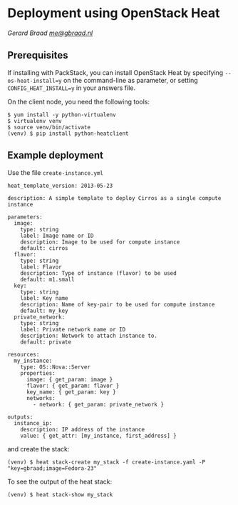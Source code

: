 # Deployment using OpenStack Heat

_Gerard Braad <me@gbraad.nl>_


## Prerequisites
If installing with PackStack, you can install OpenStack Heat by specifying
`--os-heat-install=y` on the command-line as parameter, or setting
`CONFIG_HEAT_INSTALL=y` in your answers file.

On the client node, you need the following tools:

```
$ yum install -y python-virtualenv
$ virtualenv venv
$ source venv/bin/activate
(venv) $ pip install python-heatclient
```


## Example deployment
Use the file `create-instance.yml`

```
heat_template_version: 2013-05-23

description: A simple template to deploy Cirros as a single compute instance

parameters:
  image:
    type: string
    label: Image name or ID
    description: Image to be used for compute instance
    default: cirros
  flavor:
    type: string
    label: Flavor
    description: Type of instance (flavor) to be used
    default: m1.small
  key:
    type: string
    label: Key name
    description: Name of key-pair to be used for compute instance
    default: my_key
  private_network:
    type: string
    label: Private network name or ID
    description: Network to attach instance to.
    default: private

resources:
  my_instance:
    type: OS::Nova::Server
    properties:
      image: { get_param: image }
      flavor: { get_param: flavor }
      key_name: { get_param: key }
      networks:
        - network: { get_param: private_network }

outputs:
  instance_ip:
    description: IP address of the instance
    value: { get_attr: [my_instance, first_address] }
```

and create the stack:

```
(venv) $ heat stack-create my_stack -f create-instance.yaml -P "key=gbraad;image=Fedora-23"
```

To see the output of the heat stack:

```
(venv) $ heat stack-show my_stack
```
